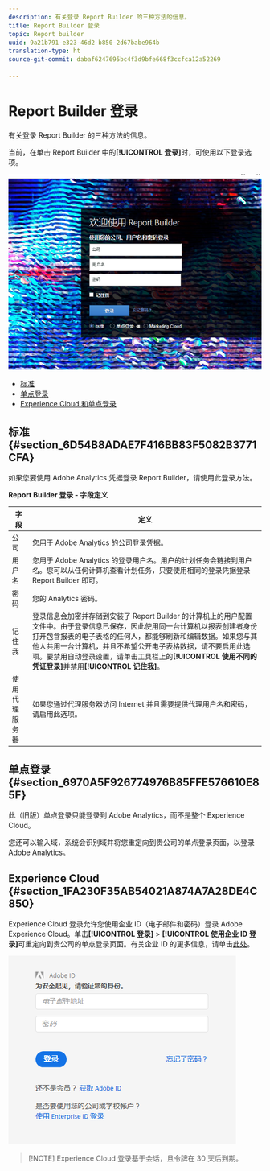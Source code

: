 ```yaml
---
description: 有关登录 Report Builder 的三种方法的信息。
title: Report Builder 登录
topic: Report builder
uuid: 9a21b791-e323-46d2-b850-2d67babe964b
translation-type: ht
source-git-commit: dabaf6247695bc4f3d9bfe668f3ccfca12a52269

---
```



# Report Builder 登录

有关登录 Report Builder 的三种方法的信息。

当前，在单击 Report Builder 中的&#x200B;**[!UICONTROL 登录]**&#x200B;时，可使用以下登录选项。

![](assets/login_screen.png)

* [标准](/help/analyze/report-builder/setup/login.md#section_6D54B8ADAE7F416BB83F5082B3771CFA)
* [单点登录](/help/analyze/report-builder/setup/login.md#section_6970A5F926774976B85FFE576610E85F)
* [Experience Cloud 和单点登录](/help/analyze/report-builder/setup/login.md#section_1FA230F35AB54021A874A7A28DE4C850)

## 标准 {#section_6D54B8ADAE7F416BB83F5082B3771CFA}

如果您要使用 Adobe Analytics 凭据登录 Report Builder，请使用此登录方法。

**Report Builder 登录 - 字段定义**

| 字段 | 定义 |
|--- |--- |
| 公司 | 您用于 Adobe Analytics 的公司登录凭据。 |
| 用户名 | 您用于 Adobe Analytics 的登录用户名。用户的计划任务会链接到用户名。您可以从任何计算机查看计划任务，只要使用相同的登录凭据登录 Report Builder 即可。 |
| 密码 | 您的 Analytics 密码。 |
| 记住我 | 登录信息会加密并存储到安装了 Report Builder 的计算机上的用户配置文件中。由于登录信息已保存，因此使用同一台计算机以报表创建者身份打开包含报表的电子表格的任何人，都能够刷新和编辑数据。如果您与其他人共用一台计算机，并且不希望公开电子表格数据，请不要启用此选项。要禁用自动登录设置，请单击工具栏上的&#x200B;**[!UICONTROL 使用不同的凭证登录]**&#x200B;并禁用&#x200B;**[!UICONTROL 记住我]**。 |
| 使用代理服务器 | 如果您通过代理服务器访问 Internet 并且需要提供代理用户名和密码，请启用此选项。 |

## 单点登录 {#section_6970A5F926774976B85FFE576610E85F}

此（旧版）单点登录只能登录到 Adobe Analytics，而不是整个 Experience Cloud。

您还可以输入域，系统会识别域并将您重定向到贵公司的单点登录页面，以登录 Adobe Analytics。

## Experience Cloud {#section_1FA230F35AB54021A874A7A28DE4C850}

Experience Cloud 登录允许您使用企业 ID（电子邮件和密码）登录 Adobe Experience Cloud。单击&#x200B;**[!UICONTROL 登录]** > **[!UICONTROL 使用企业 ID 登录]**&#x200B;可重定向到贵公司的单点登录页面。有关企业 ID 的更多信息，请单击[此处](https://helpx.adobe.com/cn/enterprise/kb/enterprise-id-faq.html#whatis)。

![](assets/adobe_id_login.png)

>[!NOTE] Experience Cloud 登录基于会话，且令牌在 30 天后到期。

